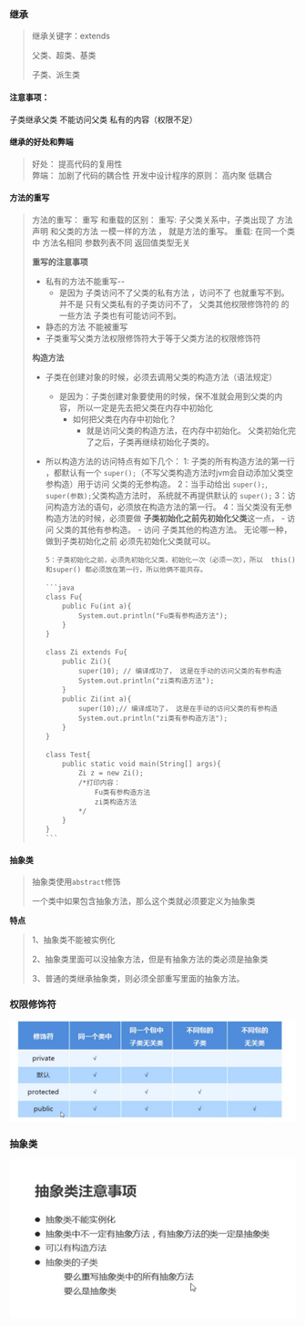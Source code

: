 ### 继承

> 继承关键字：extends
>
> 父类、超类、基类
>
> 子类、派生类

#### 注意事项：

子类继承父类 不能访问父类 私有的内容（权限不足）

#### 继承的好处和弊端

> 好处： 提高代码的复用性  
> 弊端： 加剧了代码的耦合性
> 开发中设计程序的原则： 高内聚 低耦合

#### 方法的重写

> 方法的重写：
> 			重写 和重载的区别：
> 					重写: 子父类关系中，子类出现了 方法声明 和父类的方法 一模一样的方法 ， 就是方法的重写。
> 					重载:  在同一个类中 方法名相同  参数列表不同  返回值类型无关
>
> **重写的注意事项**
>
> - 私有的方法不能重写--
>   - 是因为 子类访问不了父类的私有方法 ，访问不了 也就重写不到。 并不是 只有父类私有的子类访问不了， 父类其他权限修饰符的 的一些方法 子类也有可能访问不到。
> - 静态的方法 不能被重写
> - 子类重写父类方法权限修饰符大于等于父类方法的权限修饰符
>
> **构造方法**
>
> - 子类在创建对象的时候，必须去调用父类的构造方法（语法规定）
>
>   - 是因为：子类创建对象要使用的时候，保不准就会用到父类的内容， 所以一定是先去把父类在内存中初始化
>     - 如何把父类在内存中初始化？
>       - 就是访问父类的构造方法，在内存中初始化。 父类初始化完了之后，子类再继续初始化子类的。
>         		
>
> - 所以构造方法的访问特点有如下几个：
>   	1: 子类的所有构造方法的第一行 ，都默认有一个 `super();`（不写父类构造方法时jvm会自动添加父类空参构造）用于访问  父类的无参构造。
>   	2：当手动给出  `super();`,  `super(参数);`父类构造方法时， 系统就不再提供默认的 `super();`
>   	3：访问构造方法的语句，必须放在构造方法的第一行。
>   	4：当父类没有无参构造方法的时候，必须要做 **子类初始化之前先初始化父类**这一点，
>   		- 访问 父类的其他有参构造。
>   	 - 访问 子类其他的构造方法。 无论哪一种，做到子类初始化之前 必须先初始化父类就可以。
>   	
>   	5：子类初始化之前，必须先初始化父类，初始化一次（必须一次），所以  this() 和super() 都必须放在第一行，所以他俩不能共存。
>   	
>   	```java
>   	class Fu{
>   		public Fu(int a){
>   			System.out.println("Fu类有参构造方法");
>   		}
>   	}
>   					
>   	class Zi extends Fu{
>   		public Zi(){ 
>   			super(10); // 编译成功了， 这是在手动的访问父类的有参构造
>   			System.out.println("zi类构造方法");
>   		}
>   		public Zi(int a){ 
>   			super(10);// 编译成功了， 这是在手动的访问父类的有参构造
>   			System.out.println("zi类有参构造方法");
>   		}
>   	}
>   					
>   	class Test{
>   		public static void main(String[] args){
>   			Zi z = new Zi();	
>   			/*打印内容：
>   				Fu类有参构造方法
>   				zi类构造方法
>   			*/
>   		}
>   	}
>   	```
>   	
>   	

#### 抽象类

> 抽象类使用`abstract`修饰
>
> 一个类中如果包含抽象方法，那么这个类就必须要定义为抽象类

**特点**

> 1、抽象类不能被实例化
>
> 2、抽象类里面可以没抽象方法，但是有抽象方法的类必须是抽象类
>
> 3、普通的类继承抽象类，则必须全部重写里面的抽象方法。



### 权限修饰符

![image-20210826143333659](pic/image-20210826143333659.png)

### 抽象类

![image-20210826170713877](pic/image-20210826170713877.png)

